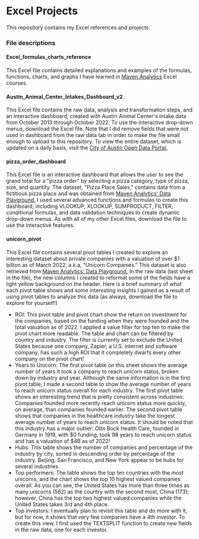 # Excel Projects

This repository contains my Excel references and projects. 

### File descriptions

#### Excel_formulas_charts_reference
This Excel file contains detailed explanations and examples of the formulas, functions, charts, and graphs I have learned in [Maven Analytics](https://www.mavenanalytics.io) Excel courses. 

#### Austin_Animal_Center_Intakes_Dashboard_v2
This Excel file contains the raw data, analysis and transformation steps, and an interactive dashboard, created with Austin Animal Center's intake data from October 2013 through October 2022. To use the interactive drop-down menus, download the Excel file. Note that I did remove fields that were not used in dashboard from the raw data tab in order to make the file small enough to upload to this repository. To view the entire dataset, which is updated on a daily basis, visit the [City of Austin Open Data Portal.](https://data.austintexas.gov/Health-and-Community-Services/Austin-Animal-Center-Intakes/wter-evkm)

#### pizza_order_dashboard
This Excel file is an interactive dashboard that allows the user to see the grand total for a "pizza order" by selecting a pizza category, type of pizza, size, and quantity. The dataset, "Pizza Place Sales," contains data from a fictitious pizza place and was obtained from [Maven Analytics' Data Playground.](https://www.mavenanalytics.io/data-playground) I used several advanced functions and formulas to create this dashboard, including VLOOKUP, XLOOKUP, SUMPRODUCT, FILTER, conditional formulas, and data validation techniques to create dynamic drop-down menus. As with all of my other Excel files, download the file to use the interactive features. 

#### unicorn_pivot
This Excel file contains several pivot tables I created to explore an interesting dataset about private companies with a valuation of over $1 billion as of March 2022, a.k.a, "Unicorn Companies." This dataset is also retrieved from [Maven Analytics' Data Playground.](https://app.mavenanalytics.io/datasets?page=2) 
In the raw data (last sheet in the file), the new columns I created to reformat some of the fields have a light yellow background on the header. 
Here is a brief summary of what each pivot table shows and some interesting insights I gained as a result of using pivot tables to analyze this data (as always, download the file to explore for yourself!)
* ROI: This pivot table and pivot chart show the return on investment for the companies, based on the funding when they were founded and the total valuation as of 2022. I applied a value filter for top ten to make the pivot chart more readable. The table and chart can be filtered by country and industry. The filter is currently set to exclude the United States because one company, Zapier, a U.S. internet and software company, has such a high ROI that it completely dwarfs every other company on the pivot chart!
* Years to Unicorn: The first pivot table on this sheet shows the average number of years it took a company to reach unicorn status, broken down by industry and year. Although the same information is in the first pivot table, I made a second table to show the average number of years to reach unicorn status overall for each industry. The first pivot table shows an interesting trend that is pretty consistent across industries: Companies founded more recently reach unicorn status more quickly, on average, than companies founded earlier. The second pivot table shows that companies in the healthcare industry take the longest average number of years to reach unicorn status. It should be noted that this industry has a major outlier: Otto Bock Health Care, founded in Germany in 1919, with $0 funding, took 98 years to reach unicorn status and has a valuation of $4B as of 2022!
* Hubs: This table shows the number of companies and percentage of the industry by city, sorted in descending order by percentage of the industry. Beijing, San Francisco, and New York appear to be hubs for several industries.
* Top performers: The table shows the top ten countries with the most unicorns, and the chart shows the top 10 highest valued companies overall. As you can see, the United States has more than three times as many unicorns (562) as the country with the second most, China (173); however, China has the top two highest valued companies while the United States takes 3rd and 4th place. 
* Top investors: I eventually plan to revisit this table and do more with it, but for now, it shows that very few companies have a 4th investor. To create this view, I first used the TEXTSPLIT function to create new fields in the raw data, one for each investor. 
